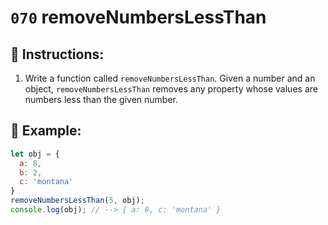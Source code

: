 # `070` removeNumbersLessThan

## 📝 Instructions:

1. Write a function called `removeNumbersLessThan`. Given a number and an object, `removeNumbersLessThan` removes any property whose values are numbers less than the given number.

## 📎 Example:

```Javascript
let obj = {
  a: 8,
  b: 2,
  c: 'montana'
}
removeNumbersLessThan(5, obj);
console.log(obj); // --> { a: 8, c: 'montana' }
```

